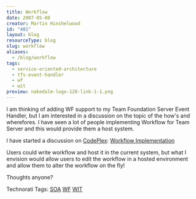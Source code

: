 ```yaml
---
title: Workflow
date: 2007-05-08
creator: Martin Hinshelwood
id: "401"
layout: blog
resourceType: blog
slug: workflow
aliases:
  - /blog/workflow
tags:
  - service-oriented-architecture
  - tfs-event-handler
  - wf
  - wit
preview: nakedalm-logo-128-link-1-1.png
---
```


I am thinking of adding WF support to my Team Foundation Server Event Handler, but I am interested in a discussion on the topic of the how's and wherefores. I have seen a lot of people implementing Workflow for Team Server and this would provide them a host system.

I have started a discussion on [CodePlex](http://www.codeplex.com "CodePlex"): [Workflow Implementation](http://www.codeplex.com/TFSEventHandler/Thread/Vie...)

Users could write workflow and host it in the current system, but what I envision would allow users to edit the workflow in a hosted environment and allow them to alter the workflow on the fly!

Thoughts anyone?

Technorati Tags: [SOA](http://technorati.com/tags/SOA) [WF](http://technorati.com/tags/WF) [WIT](http://technorati.com/tags/WIT)
